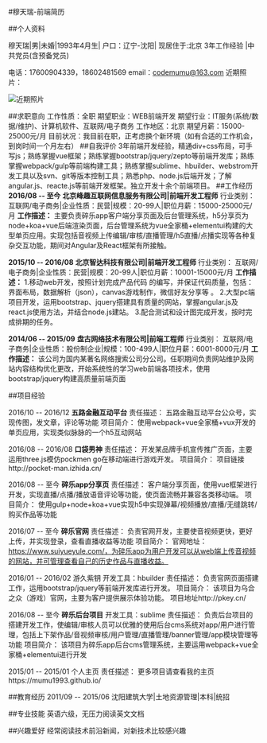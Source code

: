 #穆天瑞-前端简历

##个人资料

穆天瑞|男|未婚|1993年4月生| 户口：辽宁-沈阳| 现居住于:北京
3年工作经验 |中共党员(含预备党员)

电话：17600904339，18602481569
email：codemumu@163.com
近期照片：

![近期照片](http://upload-images.jianshu.io/upload_images/2415206-f7bad00fc0ba6491.png?imageMogr2/auto-orient/strip%7CimageView2/2/w/1240)

##求职意向
工作性质：全职
期望职业：WEB前端开发
期望行业：IT服务(系统/数据/维护)、计算机软件、互联网/电子商务
工作地区：北京
期望月薪：15000-25000元/月
目前状况：我目前在职，正考虑换个新环境（如有合适的工作机会，到岗时间一个月左右）
##自我评价
3年前端开发经验，精通div+css布局，可手写js；熟练掌握vue框架；熟练掌握bootstrap/jquery/zepto等前端开发库；熟练掌握webpack/gulp等前端构建工具；熟练掌握sublime、hbuilder、webstrom开发工具以及svn、git等版本控制工具；熟悉php、node.js后端开发；了解angular.js、reacte.js等前端开发框架。独立开发十余个前端项目。
##工作经历
**2016/08 -- 至今**
**北京峰趣互联网信息服务有限公司|前端开发工程师**
行业类别： 互联网/电子商务|企业性质：民营|规模：20-99人|职位月薪：15000-25000元/月
**工作描述：**
主要负责碎乐app客户端分享页面及后台管理系统，h5分享页为node+koa+vue后端渲染页面，后台管理系统为vue全家桶+elementui构建的大型单页应用。实现包括音视频上传编辑/审核/直播管理/h5直播/点播实现等各种复杂交互功能，期间对Angular及React框架有所接触。

**2015/10 -- 2016/08**
**北京智达科技有限公司|前端开发工程师**
行业类别： 互联网/电子商务|企业性质：民营|规模：20-99人|职位月薪：10001-15000元/月
**工作描述：**
1.移动web开发，按照计划完成产品代码 的编写，并保证代码质量，包括：界面布局，数据解析（json），canvas游戏制作，微信好友分享等 。
2.大型pc端项目开发，运用bootstrap、jquery搭建具有质量的网站，掌握angular.js及react.js使用方法，并结合node.js建站。
3.配合测试和设计图完成开发，按时完成排期的任务。

**2014/06 -- 2015/09**
**盘古网络技术有限公司|前端工程师**
行业类别： 互联网/电子商务|企业性质：股份制企业|规模：100-499人|职位月薪：6001-8000元/月
**工作描述：**
该公司为国内某著名网络搜索公司分公司。任职期间负责网站维护及网站内容结构优化更改，开始系统性的学习web前端各项技术，使用bootstrap/jquery构建高质量前端页面

##项目经验

2016/10 -- 2016/12
**五路金融互动平台**
责任描述：
五路金融互动平台公众号，实现传图，发文章，评论等功能
项目简介：
使用webpack+vue全家桶+vux开发的单页应用，实现类似脉脉的一个h5互动网站

2016/08 -- 2016/08
**口袋男神**
责任描述：
开发某品牌手机宣传推广页面，主要运用three.js模仿pockmen go在移动端进行游戏开发。
项目简介：
项目链接http://pocket-man.izhida.cn/

2016/08 -- 至今
**碎乐app分享页**
责任描述：
客户端分享页面，使用vue框架进行开发，实现直播/点播/播放语音评论等功能，使页面流畅并兼容各类移动端。
项目简介：
使用gulp+node+koa+vue实现h5中实现弹幕/视频播放/直播/无缝跳转/购买作品等功能

2016/07 -- 至今
**碎乐官网**
责任描述：
负责官网开发，主要使音视频更快，更好上传，并实现登录，查看直播收益等功能
项目简介：
官网地址：https://www.suiyueyule.com/，为碎乐app为用户开发可以从web端上传音视频的网站，并可管理查看自己的历史作品与直播收益。

2016/01 -- 2016/02
游久紫钥
开发工具：hbuilder
责任描述：
负责官网页面搭建工作，运用bootstrap/jquery等前端开发库进行开发。
项目简介：
该项目为乌合之众（游戏）官网，主要为客户提供展示体验功能。
项目地址http://pkey.cn/

2016/08 -- 至今
**碎乐后台项目**
开发工具：sublime
责任描述：
负责后台项目的搭建开发工作，使编辑/审核人员可以优雅的使用后台cms系统对app/用户进行管理，包括上下架作品/音视频审核/用户管理/直播管理/banner管理/app模块管理等功能
项目简介：
该项目为碎乐app后台cms管理系统，主要运用webpack+vue全家桶+elementui进行开发

2015/01 -- 2015/01
个人主页
责任描述：
更多项目请查看我的主页https://mumu1993.github.io/

##教育经历
2011/09 -- 2015/06
沈阳建筑大学|土地资源管理|本科|统招

##专业技能
英语六级，无压力阅读英文文档

##兴趣爱好
经常阅读技术前沿新闻，对新技术比较感兴趣





